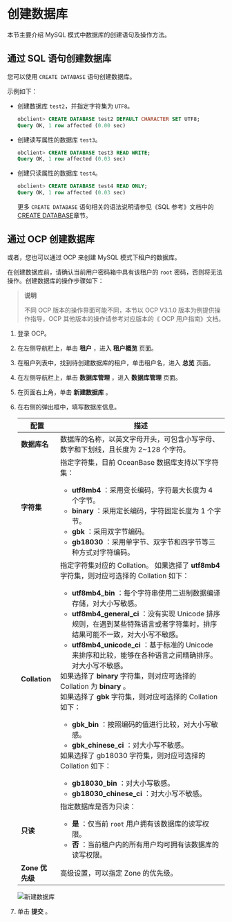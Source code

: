 # 创建数据库

本节主要介绍 MySQL 模式中数据库的创建语句及操作方法。

## 通过 SQL 语句创建数据库

您可以使用 `CREATE DATABASE` 语句创建数据库。

示例如下：

* 创建数据库 `test2`，并指定字符集为 `UTF8`。

  ```sql
  obclient> CREATE DATABASE test2 DEFAULT CHARACTER SET UTF8;
  Query OK, 1 row affected (0.00 sec)
  ```

* 创建读写属性的数据库 `test3`。

  ```sql
  obclient> CREATE DATABASE test3 READ WRITE;
  Query OK, 1 row affected (0.03 sec)
  ```

* 创建只读属性的数据库 `test4`。

  ```sql
  obclient> CREATE DATABASE test4 READ ONLY;
  Query OK, 1 row affected (0.03 sec)
  ```

  更多 `CREATE DATABASE` 语句相关的语法说明请参见《SQL 参考》文档中的 [CREATE DATABASE](../../../1400.developer-guide/700.sql-reference/500.sql-statements/1300.create-database.md)章节。

## 通过 OCP 创建数据库

或者，您也可以通过 OCP 来创建 MySQL 模式下租户的数据库。

在创建数据库前，请确认当前用户密码箱中具有该租户的 `root` 密码，否则将无法操作。创建数据库的操作步骤如下：
>**说明**
>
>不同 OCP 版本的操作界面可能不同，本节以 OCP V3.1.0 版本为例提供操作指导，OCP 其他版本的操作请参考对应版本的《 OCP 用户指南》文档。

1. 登录 OCP。

2. 在左侧导航栏上，单击 **租户** ，进入 **租户概览** 页面。

3. 在租户列表中，找到待创建数据库的租户，单击租户名，进入 **总览** 页面。

4. 在左侧导航栏上，单击 **数据库管理** ，进入 **数据库管理** 页面。

5. 在页面右上角，单击 **新建数据库** 。

6. 在右侧的弹出框中，填写数据库信息。

   |      配置       |                   描述                   |
   |---------------|----------------------------------------------------------------------------------------------------------------------------------------------------------------------------------------------------------------------------------------------------------------------------------------------------------------------------------------------------------------------------------------------------------------------------------------------------------------------------------------------------------------------------------------------------------------------------------------------------------------------------------------------------------------------------------------------------------------------------------------------------------------------------------------------------------------------------------------------------------------------------------------------------------------------------------|
   | **数据库名**      | 数据库的名称，以英文字母开头，可包含小写字母、数字和下划线，且长度为 2\~128 个字符。                          |
   | **字符集**       | 指定字符集，目前 OceanBase 数据库支持以下字符集：<ul><li> **utf8mb4** ：采用变长编码，字符最大长度为 4 个字节。</li><li> **binary** ：采用定长编码，字符固定长度为 1 个字节。 </li><li>  **gbk** ：采用双字节编码。</li><li> **gb18030** ：采用单字节、双字节和四字节等三种方式对字符编码。</li></ul>  |
   | **Collation** | 指定字符集对应的 Collation。 如果选择了 **utf8mb4** 字符集，则对应可选择的 Collation 如下： <ul><li>**utf8mb4_bin** ：每个字符串使用二进制数据编译存储，对大小写敏感。</li><li> **utf8mb4_general_ci** ：没有实现 Unicode 排序规则，在遇到某些特殊语言或者字符集时，排序结果可能不一致，对大小写不敏感。  </li><li> **utf8mb4_unicode_ci** ：基于标准的 Unicode 来排序和比较，能够在各种语言之间精确排序。对大小写不敏感。 </li></ul>   如果选择了 **binary** 字符集，则对应可选择的 Collation 为 **binary** 。 <br>如果选择了 **gbk** 字符集，则对应可选择的 Collation 如下：<ul><li> **gbk_bin** ：按照编码的值进行比较，对大小写敏感。  </li><li> **gbk_chinese_ci** ：对大小写不敏感。 </li></ul>   如果选择了 gb18030 字符集，则对应可选择的 Collation 如下：<ul><li> **gb18030_bin** ：对大小写敏感。   </li><li> **gb18030_chinese_ci** ：对大小写不敏感。</li></ul>    |
   | **只读**        | 指定数据库是否为只读：<ul><li> **是** ：仅当前 `root` 用户拥有该数据库的读写权限。</li><li> **否** ：当前租户内的所有用户均可拥有该数据库的读写权限。</li></ul>                       |
   | **Zone 优先级**  | 高级设置，可以指定 Zone 的优先级。                   |

   ![新建数据库](https://help-static-aliyun-doc.aliyuncs.com/assets/img/zh-CN/2623442261/p278514.png)

7. 单击 **提交** 。
